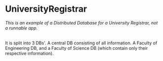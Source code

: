 # UniversityRegistrar

###### This is an example of a Distributed Database for a University Registrar, not a runnable app.

It is split into 3 DBs'. A central DB consisting of all information. A Faculty of Engineering DB, and a Faculty of Science DB (which contain only their respective information).
